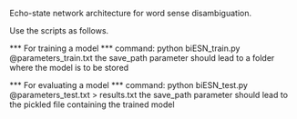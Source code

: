 Echo-state network architecture for word sense disambiguation.

Use the scripts as follows.

*** For training a model ***
command: python biESN_train.py @parameters_train.txt
the save_path parameter should lead to a folder where the model is to be stored

*** For evaluating a model ***
command: python biESN_test.py @parameters_test.txt > results.txt
the save_path parameter should lead to the pickled file containing the trained model
